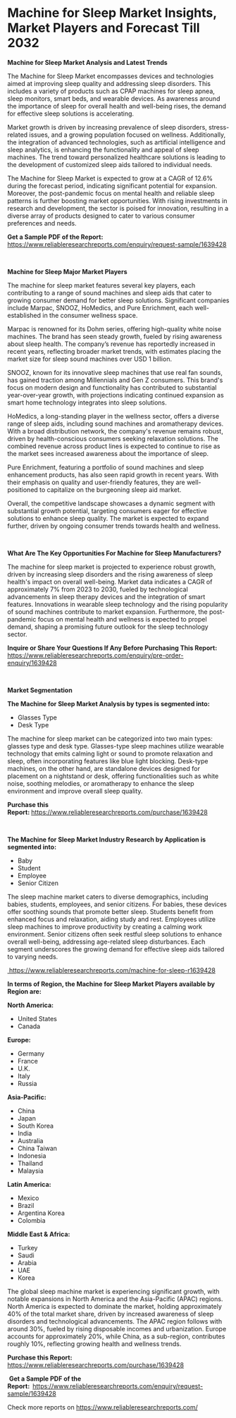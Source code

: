 <p><h1>Machine for Sleep Market Insights, Market Players and Forecast Till 2032</h1></p><p><strong>Machine for Sleep Market Analysis and Latest Trends</strong></p>
<p><p>The Machine for Sleep Market encompasses devices and technologies aimed at improving sleep quality and addressing sleep disorders. This includes a variety of products such as CPAP machines for sleep apnea, sleep monitors, smart beds, and wearable devices. As awareness around the importance of sleep for overall health and well-being rises, the demand for effective sleep solutions is accelerating.</p><p>Market growth is driven by increasing prevalence of sleep disorders, stress-related issues, and a growing population focused on wellness. Additionally, the integration of advanced technologies, such as artificial intelligence and sleep analytics, is enhancing the functionality and appeal of sleep machines. The trend toward personalized healthcare solutions is leading to the development of customized sleep aids tailored to individual needs.</p><p>The Machine for Sleep Market is expected to grow at a CAGR of 12.6% during the forecast period, indicating significant potential for expansion. Moreover, the post-pandemic focus on mental health and reliable sleep patterns is further boosting market opportunities. With rising investments in research and development, the sector is poised for innovation, resulting in a diverse array of products designed to cater to various consumer preferences and needs.</p></p>
<p><strong>Get a Sample PDF of the Report:&nbsp;</strong> <a href="https://www.reliableresearchreports.com/enquiry/request-sample/1639428?utm_campaign=1674&utm_medium=2&utm_source=Github&utm_content=ia&utm_term=08022025&utm_id=machine-for-sleep">https://www.reliableresearchreports.com/enquiry/request-sample/1639428</a></p>
<p>&nbsp;</p>
<p><strong>Machine for Sleep Major Market Players</strong></p>
<p><p>The machine for sleep market features several key players, each contributing to a range of sound machines and sleep aids that cater to growing consumer demand for better sleep solutions. Significant companies include Marpac, SNOOZ, HoMedics, and Pure Enrichment, each well-established in the consumer wellness space.</p><p>Marpac is renowned for its Dohm series, offering high-quality white noise machines. The brand has seen steady growth, fueled by rising awareness about sleep health. The company’s revenue has reportedly increased in recent years, reflecting broader market trends, with estimates placing the market size for sleep sound machines over USD 1 billion.</p><p>SNOOZ, known for its innovative sleep machines that use real fan sounds, has gained traction among Millennials and Gen Z consumers. This brand's focus on modern design and functionality has contributed to substantial year-over-year growth, with projections indicating continued expansion as smart home technology integrates into sleep solutions.</p><p>HoMedics, a long-standing player in the wellness sector, offers a diverse range of sleep aids, including sound machines and aromatherapy devices. With a broad distribution network, the company's revenue remains robust, driven by health-conscious consumers seeking relaxation solutions. The combined revenue across product lines is expected to continue to rise as the market sees increased awareness about the importance of sleep.</p><p>Pure Enrichment, featuring a portfolio of sound machines and sleep enhancement products, has also seen rapid growth in recent years. With their emphasis on quality and user-friendly features, they are well-positioned to capitalize on the burgeoning sleep aid market.</p><p>Overall, the competitive landscape showcases a dynamic segment with substantial growth potential, targeting consumers eager for effective solutions to enhance sleep quality. The market is expected to expand further, driven by ongoing consumer trends towards health and wellness.</p></p>
<p>&nbsp;</p>
<p><strong>What Are The Key Opportunities For Machine for Sleep Manufacturers?</strong></p>
<p><p>The machine for sleep market is projected to experience robust growth, driven by increasing sleep disorders and the rising awareness of sleep health's impact on overall well-being. Market data indicates a CAGR of approximately 7% from 2023 to 2030, fueled by technological advancements in sleep therapy devices and the integration of smart features. Innovations in wearable sleep technology and the rising popularity of sound machines contribute to market expansion. Furthermore, the post-pandemic focus on mental health and wellness is expected to propel demand, shaping a promising future outlook for the sleep technology sector.</p></p>
<p><strong>Inquire or Share Your Questions If Any Before Purchasing This Report:</strong> <a href="https://www.reliableresearchreports.com/enquiry/pre-order-enquiry/1639428?utm_campaign=1674&utm_medium=2&utm_source=Github&utm_content=ia&utm_term=08022025&utm_id=machine-for-sleep">https://www.reliableresearchreports.com/enquiry/pre-order-enquiry/1639428</a></p>
<p>&nbsp;</p>
<p><strong>Market Segmentation</strong></p>
<p><strong>The Machine for Sleep Market Analysis by types is segmented into:</strong></p>
<p><ul><li>Glasses Type</li><li>Desk Type</li></ul></p>
<p><p>The machine for sleep market can be categorized into two main types: glasses type and desk type. Glasses-type sleep machines utilize wearable technology that emits calming light or sound to promote relaxation and sleep, often incorporating features like blue light blocking. Desk-type machines, on the other hand, are standalone devices designed for placement on a nightstand or desk, offering functionalities such as white noise, soothing melodies, or aromatherapy to enhance the sleep environment and improve overall sleep quality.</p></p>
<p><strong>Purchase this Report:&nbsp;</strong><a href="https://www.reliableresearchreports.com/purchase/1639428?utm_campaign=1674&utm_medium=2&utm_source=Github&utm_content=ia&utm_term=08022025&utm_id=machine-for-sleep">https://www.reliableresearchreports.com/purchase/1639428</a></p>
<p>&nbsp;</p>
<p><strong>The Machine for Sleep Market Industry Research by Application is segmented into:</strong></p>
<p><ul><li>Baby</li><li>Student</li><li>Employee</li><li>Senior Citizen</li></ul></p>
<p><p>The sleep machine market caters to diverse demographics, including babies, students, employees, and senior citizens. For babies, these devices offer soothing sounds that promote better sleep. Students benefit from enhanced focus and relaxation, aiding study and rest. Employees utilize sleep machines to improve productivity by creating a calming work environment. Senior citizens often seek restful sleep solutions to enhance overall well-being, addressing age-related sleep disturbances. Each segment underscores the growing demand for effective sleep aids tailored to varying needs.</p></p>
<p><a href="https://www.reliableresearchreports.com/machine-for-sleep-r1639428?utm_campaign=1674&utm_medium=2&utm_source=Github&utm_content=ia&utm_term=08022025&utm_id=machine-for-sleep">&nbsp;https://www.reliableresearchreports.com/machine-for-sleep-r1639428</a></p>
<p><strong>In terms of Region, the Machine for Sleep Market Players available by Region are:</strong></p>
<p>
    <p> <strong> North America: </strong>
        <ul>
            <li>United States</li>
            <li>Canada</li>
        </ul>
        </p> 
    <p> <strong> Europe: </strong>
        <ul>
            <li>Germany</li>
            <li>France</li>
            <li>U.K.</li>
            <li>Italy</li>
            <li>Russia</li>
        </ul>
        </p> 
    <p> <strong> Asia-Pacific: </strong>
        <ul>
            <li>China</li>
            <li>Japan</li>
            <li>South Korea</li>
            <li>India</li>
            <li>Australia</li>
            <li>China Taiwan</li>
            <li>Indonesia</li>
            <li>Thailand</li>
            <li>Malaysia</li>
        </ul>
        </p> 
    <p> <strong> Latin America: </strong>
        <ul>
            <li>Mexico</li>
            <li>Brazil</li>
            <li>Argentina Korea</li>
            <li>Colombia</li>
        </ul>
        </p> 
    <p> <strong> Middle East & Africa: </strong>
        <ul>
            <li>Turkey</li>
            <li>Saudi</li>
            <li>Arabia</li>
            <li>UAE</li>
            <li>Korea</li>
        </ul>
    </p>
    </p>
<p><p>The global sleep machine market is experiencing significant growth, with notable expansions in North America and the Asia-Pacific (APAC) regions. North America is expected to dominate the market, holding approximately 40% of the total market share, driven by increased awareness of sleep disorders and technological advancements. The APAC region follows with around 30%, fueled by rising disposable incomes and urbanization. Europe accounts for approximately 20%, while China, as a sub-region, contributes roughly 10%, reflecting growing health and wellness trends.</p></p>
<p><strong>Purchase this Report: </strong><a href="https://www.reliableresearchreports.com/purchase/1639428?utm_campaign=1674&utm_medium=2&utm_source=Github&utm_content=ia&utm_term=08022025&utm_id=machine-for-sleep">https://www.reliableresearchreports.com/purchase/1639428</a></p>
<p>&nbsp;<strong>Get a Sample PDF of the Report:&nbsp;&nbsp;</strong><a href="https://www.reliableresearchreports.com/enquiry/request-sample/1639428?utm_campaign=1674&utm_medium=2&utm_source=Github&utm_content=ia&utm_term=08022025&utm_id=machine-for-sleep">https://www.reliableresearchreports.com/enquiry/request-sample/1639428</a></p>
<p><strong></strong></p>
<p>Check more reports on <a href="https://www.reliableresearchreports.com/?utm_campaign=1674&utm_medium=2&utm_source=Github&utm_content=ia&utm_term=08022025&utm_id=machine-for-sleep">https://www.reliableresearchreports.com/</a></p>